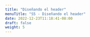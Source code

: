 ```yaml
---
title: "Diseñando el header"
menuTitle: "S5 - Diseñando el header"
date: 2022-12-23T11:18:41-08:00
draft: false
weight: 5
---
```

